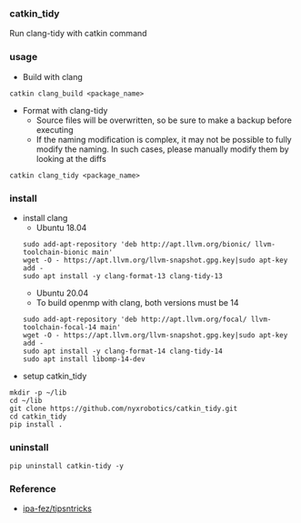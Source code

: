 ### catkin_tidy

Run clang-tidy with catkin command

### usage

- Build with clang

```
catkin clang_build <package_name>
```

- Format with clang-tidy
  - Source files will be overwritten, so be sure to make a backup before executing
  - If the naming modification is complex, it may not be possible to fully modify the naming. In such cases, please manually modify them by looking at the diffs

```
catkin clang_tidy <package_name>
```

### install
- install clang
  - Ubuntu 18.04
  ```
  sudo add-apt-repository 'deb http://apt.llvm.org/bionic/ llvm-toolchain-bionic main'
  wget -O - https://apt.llvm.org/llvm-snapshot.gpg.key|sudo apt-key add -
  sudo apt install -y clang-format-13 clang-tidy-13
  ```
  - Ubuntu 20.04
  - To build openmp with clang, both versions must be 14
  ```
  sudo add-apt-repository 'deb http://apt.llvm.org/focal/ llvm-toolchain-focal-14 main'
  wget -O - https://apt.llvm.org/llvm-snapshot.gpg.key|sudo apt-key add -
  sudo apt install -y clang-format-14 clang-tidy-14
  sudo apt install libomp-14-dev
  ```
- setup catkin_tidy
```
mkdir -p ~/lib
cd ~/lib
git clone https://github.com/nyxrobotics/catkin_tidy.git
cd catkin_tidy
pip install .
```

### uninstall

```
pip uninstall catkin-tidy -y
```

### Reference
- [ipa-fez/tipsntricks](https://github.com/ipa-fez/tipsntricks/blob/master/clang/catkin_tidy/catkin_tidy/tidy.py)
